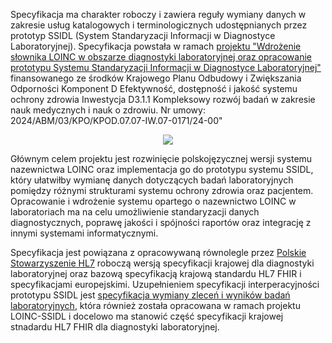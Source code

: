 Specyfikacja ma charakter roboczy i zawiera reguły wymiany danych w zakresie usług katalogowych i terminologicznych udostępnianych przez prototyp SSIDL (System Standaryzacji Informacji w Diagnostyce Laboratoryjnej). Specyfikacja powstała w ramach [projektu "Wdrożenie słownika LOINC w obszarze diagnostyki laboratoryjnej oraz opracowanie prototypu Systemu Standaryzacji Informacji w Diagnostyce Laboratoryjnej"](https://loinc-ssidl.umed.pl/) finansowanego ze środków Krajowego Planu Odbudowy i Zwiększania Odporności Komponent D Efektywność, dostępność i jakość systemu ochrony zdrowia Inwestycja D3.1.1 Kompleksowy rozwój badań w zakresie nauk medycznych i nauk o zdrowiu. Nr umowy: 2024/ABM/03/KPO/KPOD.07.07-IW.07-0171/24-00"

<font><center>
![](assets\diagrams\SSIDL__logotyp__wersja_100x100.png)  


</font></center>

Głównym celem projektu jest rozwinięcie polskojęzycznej wersji systemu nazewnictwa LOINC oraz implementacja go do prototypu systemu SSIDL, który ułatwiłby wymianę danych dotyczących badań laboratoryjnych pomiędzy różnymi strukturami systemu ochrony zdrowia oraz pacjentem. Opracowanie i wdrożenie systemu opartego o nazewnictwo LOINC w laboratoriach ma na celu umożliwienie standaryzacji danych diagnostycznych, poprawę jakości i spójności raportów oraz integrację z innymi systemami informatycznymi.

Specyfikacja jest powiązana z opracowywaną równolegle przez [Polskie Stowarzyszenie HL7](https://hl7.org.pl/) roboczą wersją specyfikacji krajowej dla diagnostyki laboratoryjnej oraz bazową specyfikacją krajową standardu HL7 FHIR i specyfikacjami europejskimi. Uzupełnieniem specyfikacji interperacyjności prototypu SSIDL jest [specyfikacja wymiany zleceń i wyników badań laboratoryjnych](exchange_artifacts.html), która również została opracowana w ramach projektu LOINC-SSIDL i docelowo ma stanowić część specyfikacji krajowej stnadardu HL7 FHIR dla diagnostyki laboratoryjnej.
